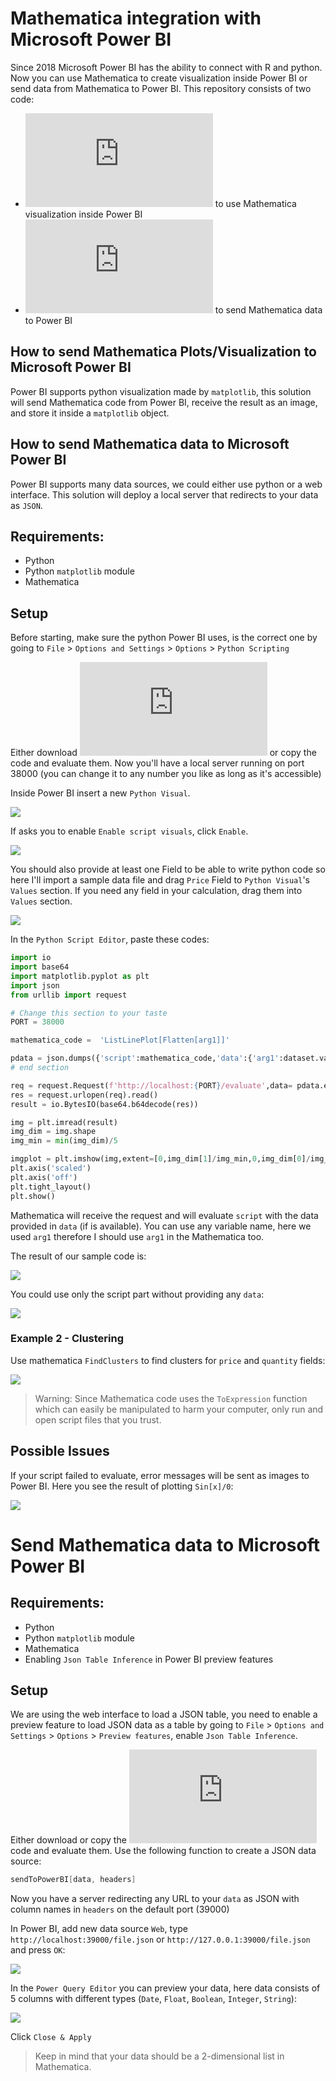 # Mathematica integration with Microsoft Power BI
Since 2018 Microsoft Power BI has the ability to connect with R and python. Now you can use Mathematica to create visualization inside Power BI or send data from Mathematica to Power BI. This repository consists of two code:
- ![`viz_server.nb`](https://github.com/beny74483/Power-BI-Mathemaica-integeration/blob/main/viz_server.nb) to use Mathematica visualization inside Power BI
- ![`data_server.nb`](https://github.com/beny74483/Power-BI-Mathemaica-integeration/blob/main/data_server.nb) to send Mathematica data to Power BI


## How to send Mathematica Plots/Visualization to Microsoft Power BI
Power BI supports python visualization made by `matplotlib`, this solution will send Mathematica code from Power BI, receive the result as an image, and store it inside a `matplotlib` object.

## How to send Mathematica data to Microsoft Power BI
Power BI supports many data sources, we could either use python or a web interface. This solution will deploy a local server that redirects to your data as `JSON`.

## Requirements:
- Python
- Python `matplotlib` module
- Mathematica

## Setup
Before starting, make sure the python Power BI uses, is the correct one by going to `File` > `Options and Settings` > `Options` > `Python Scripting`

Either download ![`viz_server.nb`](https://github.com/beny74483/Power-BI-Mathemaica-integeration/blob/main/viz_server.nb) or copy the code and evaluate them. Now you'll have a local server running on port 38000 (you can change it to any number you like as long as it's accessible)

Inside Power BI insert a new `Python Visual`.

![](https://i.imgur.com/k688zFk.png)

If asks you to enable `Enable script visuals`, click `Enable`.

![](https://i.imgur.com/8pDQpKU.png)

You should also provide at least one Field to be able to write python code so here I'll import a sample data file and drag `Price` Field to `Python Visual`'s `Values` section. If you need any field in your calculation, drag them into `Values` section.

![](https://i.imgur.com/L6YbMd7.png)

In the `Python Script Editor`, paste these codes:
```python
import io
import base64
import matplotlib.pyplot as plt
import json
from urllib import request

# Change this section to your taste
PORT = 38000

mathematica_code =  'ListLinePlot[Flatten[arg1]]'

pdata = json.dumps({'script':mathematica_code,'data':{'arg1':dataset.values.tolist()}})
# end section

req = request.Request(f'http://localhost:{PORT}/evaluate',data= pdata.encode('utf-8'),method='POST')
res = request.urlopen(req).read()
result = io.BytesIO(base64.b64decode(res))

img = plt.imread(result)
img_dim = img.shape
img_min = min(img_dim)/5

imgplot = plt.imshow(img,extent=[0,img_dim[1]/img_min,0,img_dim[0]/img_min])
plt.axis('scaled')
plt.axis('off')
plt.tight_layout()
plt.show()
```
Mathematica will receive the request and will evaluate `script` with the data provided in `data` (if is available). You can use any variable name, here we used `arg1` therefore I should use `arg1` in the Mathematica too.

The result of our sample code is:

![](https://i.imgur.com/Pf4oIrI.png)

You could use only the script part without providing any `data`:

![](https://i.imgur.com/Q4S9J0P.png)

### Example 2 - Clustering
Use mathematica `FindClusters` to find clusters for `price` and `quantity` fields:

![](https://i.imgur.com/IEdd2hq.png)

> Warning: Since Mathematica code uses the `ToExpression` function which can easily be manipulated to harm your computer, only run and open script files that you trust.


## Possible Issues
If your script failed to evaluate, error messages will be sent as images to Power BI. Here you see the result of plotting `Sin[x]/0`:

![](https://i.imgur.com/5A84u5J.png)


# Send Mathematica data to Microsoft Power BI


## Requirements:
- Python
- Python `matplotlib` module
- Mathematica
- Enabling `Json Table Inference` in Power BI preview features

## Setup
We are using the web interface to load a JSON table, you need to enable a preview feature to load JSON data as a table by going to `File` > `Options and Settings` > `Options` > `Preview features`, enable `Json Table Inference`.

Either download or copy the ![`data_server.nb`](https://github.com/beny74483/Power-BI-Mathemaica-integeration/blob/main/data_server.nb) code and evaluate them. Use the following function to create a JSON data source:
```mathematica
sendToPowerBI[data, headers]
```
Now you have a server redirecting any URL to your `data` as JSON with column names in `headers` on the default port (39000)

In Power BI, add new data source `Web`, type `http://localhost:39000/file.json` or `http://127.0.0.1:39000/file.json` and press `OK`:

![](https://i.imgur.com/vFGIAfI.png)

In the `Power Query Editor` you can preview your data, here data consists of 5 columns with different types (`Date`, `Float`, `Boolean`, `Integer`, `String`):

![](https://i.imgur.com/3RlyOb2.png)

Click `Close & Apply`

> Keep in mind that your data should be a 2-dimensional list in Mathematica.
